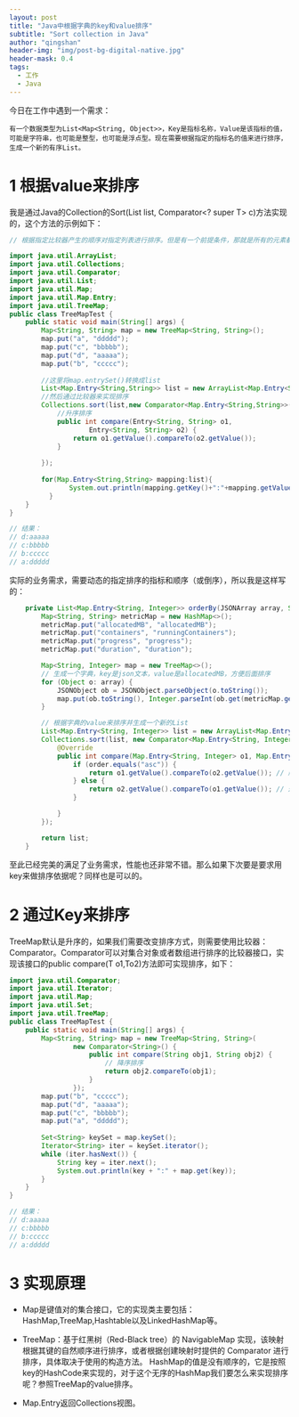 ```yaml
---
layout: post
title: "Java中根据字典的key和value排序"
subtitle: "Sort collection in Java"
author: "qingshan"
header-img: "img/post-bg-digital-native.jpg"
header-mask: 0.4
tags:
  - 工作
  - Java
---
```


今日在工作中遇到一个需求：
```
有一个数据类型为List<Map<String, Object>>，Key是指标名称，Value是该指标的值，可能是字符串，也可能是整型，也可能是浮点型。现在需要根据指定的指标名的值来进行排序，生成一个新的有序List。
```

# 1 根据value来排序
我是通过Java的Collection的Sort(List<T> list, Comparator<? super T> c)方法实现的，这个方法的示例如下：
```java
// 根据指定比较器产生的顺序对指定列表进行排序。但是有一个前提条件，那就是所有的元素都必须能够根据所提供的比较器来进行比较

import java.util.ArrayList;
import java.util.Collections;
import java.util.Comparator;
import java.util.List;
import java.util.Map;
import java.util.Map.Entry;
import java.util.TreeMap;
public class TreeMapTest {
    public static void main(String[] args) {
        Map<String, String> map = new TreeMap<String, String>();
        map.put("a", "ddddd");
        map.put("c", "bbbbb");
        map.put("d", "aaaaa");
        map.put("b", "ccccc");
        
        //这里将map.entrySet()转换成list
        List<Map.Entry<String,String>> list = new ArrayList<Map.Entry<String,String>>(map.entrySet());
        //然后通过比较器来实现排序
        Collections.sort(list,new Comparator<Map.Entry<String,String>>() {
            //升序排序
            public int compare(Entry<String, String> o1,
                    Entry<String, String> o2) {
                return o1.getValue().compareTo(o2.getValue());
            }
            
        });
        
        for(Map.Entry<String,String> mapping:list){ 
               System.out.println(mapping.getKey()+":"+mapping.getValue()); 
          } 
    }
}

// 结果：
// d:aaaaa
// c:bbbbb
// b:ccccc
// a:ddddd
```

实际的业务需求，需要动态的指定排序的指标和顺序（或倒序），所以我是这样写的：
```java
    private List<Map.Entry<String, Integer>> orderBy(JSONArray array, String orderByMetric, String order) {
        Map<String, String> metricMap = new HashMap<>();
        metricMap.put("allocatedMB", "allocatedMB");
        metricMap.put("containers", "runningContainers");
        metricMap.put("progress", "progress");
        metricMap.put("duration", "duration");

        Map<String, Integer> map = new TreeMap<>();
        // 生成一个字典，key是json文本，value是allocatedMB，方便后面排序
        for (Object o: array) {
            JSONObject ob = JSONObject.parseObject(o.toString());
            map.put(ob.toString(), Integer.parseInt(ob.get(metricMap.get(orderByMetric)).toString()));
        }

        // 根据字典的value来排序并生成一个新的List
        List<Map.Entry<String, Integer>> list = new ArrayList<Map.Entry<String, Integer>>(map.entrySet());
        Collections.sort(list, new Comparator<Map.Entry<String, Integer>>() {
            @Override
            public int compare(Map.Entry<String, Integer> o1, Map.Entry<String, Integer> o2) {
                if (order.equals("asc")) {
                    return o1.getValue().compareTo(o2.getValue()); // 顺序
                } else {
                    return o2.getValue().compareTo(o1.getValue()); // 逆序
                }

            }
        });

        return list;
    }
```

至此已经完美的满足了业务需求，性能也还非常不错。那么如果下次要是要求用key来做排序依据呢？同样也是可以的。

# 2 通过Key来排序

TreeMap默认是升序的，如果我们需要改变排序方式，则需要使用比较器：Comparator。Comparator可以对集合对象或者数组进行排序的比较器接口，实现该接口的public compare(T o1,To2)方法即可实现排序，如下：

```java
import java.util.Comparator;
import java.util.Iterator;
import java.util.Map;
import java.util.Set;
import java.util.TreeMap;
public class TreeMapTest {
    public static void main(String[] args) {
        Map<String, String> map = new TreeMap<String, String>(
                new Comparator<String>() {
                    public int compare(String obj1, String obj2) {
                        // 降序排序
                        return obj2.compareTo(obj1);
                    }
                });
        map.put("b", "ccccc");
        map.put("d", "aaaaa");
        map.put("c", "bbbbb");
        map.put("a", "ddddd");
        
        Set<String> keySet = map.keySet();
        Iterator<String> iter = keySet.iterator();
        while (iter.hasNext()) {
            String key = iter.next();
            System.out.println(key + ":" + map.get(key));
        }
    }
}

// 结果：
// d:aaaaa
// c:bbbbb
// b:ccccc
// a:ddddd
```

# 3 实现原理

* Map是键值对的集合接口，它的实现类主要包括：HashMap,TreeMap,Hashtable以及LinkedHashMap等。

* TreeMap：基于红黑树（Red-Black tree）的 NavigableMap 实现，该映射根据其键的自然顺序进行排序，或者根据创建映射时提供的 Comparator 进行排序，具体取决于使用的构造方法。
HashMap的值是没有顺序的，它是按照key的HashCode来实现的，对于这个无序的HashMap我们要怎么来实现排序呢？参照TreeMap的value排序。

* Map.Entry返回Collections视图。
